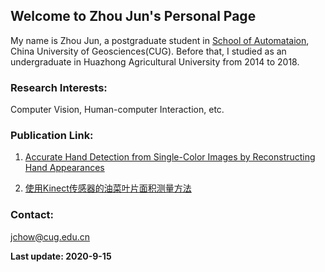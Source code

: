 ## Welcome to Zhou Jun's Personal Page

My name is Zhou Jun, a postgraduate student in [School of Automataion](http://au.cug.edu.cn/), China University of Geosciences(CUG).
Before that, I studied as an undergraduate in Huazhong Agricultural University from 2014 to 2018.

### Research Interests:

Computer Vision, Human-computer Interaction, etc.

### Publication Link:
1. [Accurate Hand Detection from Single-Color Images by Reconstructing Hand Appearances](https://www.mdpi.com/1424-8220/20/1/192/htm)

2. [使用Kinect传感器的油菜叶片面积测量方法](http://www.jouroilcrops.cn/CN/10.7505/j.issn.1007-9084.2017.01.008)

### Contact:
jchow@cug.edu.cn

**Last update: 2020-9-15**
